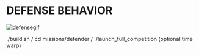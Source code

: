 # DEFENSE BEHAVIOR
![defensegif](https://user-images.githubusercontent.com/57733612/129123123-a12a8d03-9508-47bb-bbb3-db189ebf1b94.gif)

./build.sh
/
cd missions/defender
/
./launch_full_competition (optional time warp)
